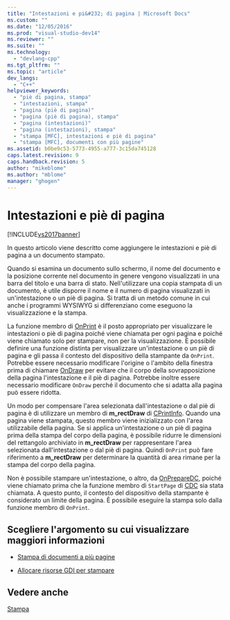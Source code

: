 ```yaml
---
title: "Intestazioni e pi&#232; di pagina | Microsoft Docs"
ms.custom: ""
ms.date: "12/05/2016"
ms.prod: "visual-studio-dev14"
ms.reviewer: ""
ms.suite: ""
ms.technology: 
  - "devlang-cpp"
ms.tgt_pltfrm: ""
ms.topic: "article"
dev_langs: 
  - "C++"
helpviewer_keywords: 
  - "piè di pagina, stampa"
  - "intestazioni, stampa"
  - "pagina (piè di pagina)"
  - "pagina (piè di pagina), stampa"
  - "pagina (intestazioni)"
  - "pagina (intestazioni), stampa"
  - "stampa [MFC], intestazioni e piè di pagina"
  - "stampa [MFC], documenti con più pagine"
ms.assetid: b0be9c53-5773-4955-a777-3c15da745128
caps.latest.revision: 9
caps.handback.revision: 5
author: "mikeblome"
ms.author: "mblome"
manager: "ghogen"
---
```

# Intestazioni e pi&#232; di pagina
[!INCLUDE[vs2017banner](../assembler/inline/includes/vs2017banner.md)]

In questo articolo viene descritto come aggiungere le intestazioni e piè di pagina a un documento stampato.  
  
 Quando si esamina un documento sullo schermo, il nome del documento e la posizione corrente nel documento in genere vengono visualizzati in una barra del titolo e una barra di stato.  Nell'utilizzare una copia stampata di un documento, è utile disporre il nome e il numero di pagina visualizzati in un'intestazione o un piè di pagina.  Si tratta di un metodo comune in cui anche i programmi WYSIWYG si differenziano come eseguono la visualizzazione e la stampa.  
  
 La funzione membro di [OnPrint](../Topic/CView::OnPrint.md) è il posto appropriato per visualizzare le intestazioni o piè di pagina poiché viene chiamata per ogni pagina e poiché viene chiamato solo per stampare, non per la visualizzazione.  È possibile definire una funzione distinta per visualizzare un'intestazione o un piè di pagina e gli passa il contesto del dispositivo della stampante da `OnPrint`.  Potrebbe essere necessario modificare l'origine o l'ambito della finestra prima di chiamare [OnDraw](../Topic/CView::OnDraw.md) per evitare che il corpo della sovrapposizione della pagina l'intestazione e il piè di pagina.  Potrebbe inoltre essere necessario modificare `OnDraw` perché il documento che si adatta alla pagina può essere ridotta.  
  
 Un modo per compensare l'area selezionata dall'intestazione o dal piè di pagina è di utilizzare un membro di **m\_rectDraw** di [CPrintInfo](../mfc/reference/cprintinfo-structure.md).  Quando una pagina viene stampata, questo membro viene inizializzato con l'area utilizzabile della pagina.  Se si applica un'intestazione o un piè di pagina prima della stampa del corpo della pagina, è possibile ridurre le dimensioni del rettangolo archiviato in **m\_rectDraw** per rappresentare l'area selezionata dall'intestazione o dal piè di pagina.  Quindi `OnPrint` può fare riferimento a **m\_rectDraw** per determinare la quantità di area rimane per la stampa del corpo della pagina.  
  
 Non è possibile stampare un'intestazione, o altro, da [OnPrepareDC](../Topic/CView::OnPrepareDC.md), poiché viene chiamato prima che la funzione membro di `StartPage` di [CDC](../mfc/reference/cdc-class.md) sia stata chiamata.  A questo punto, il contesto del dispositivo della stampante è considerato un limite della pagina.  È possibile eseguire la stampa solo dalla funzione membro di `OnPrint`.  
  
## Scegliere l'argomento su cui visualizzare maggiori informazioni  
  
-   [Stampa di documenti a più pagine](../mfc/multipage-documents.md)  
  
-   [Allocare risorse GDI per stampare](../mfc/allocating-gdi-resources.md)  
  
## Vedere anche  
 [Stampa](../mfc/printing.md)